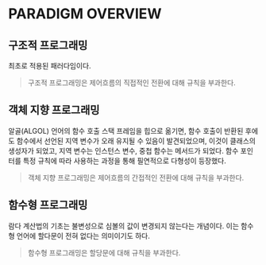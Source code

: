 # PARADIGM OVERVIEW

## 구조적 프로그래밍

최초로 적용된 패러다임이다.

> 구조적 프로그래밍은 제어흐름의 직접적인 전환에 대해 규칙을 부과한다.

## 객체 지향 프로그래밍

알골(ALGOL) 언어의 함수 호출 스택 프레임을 힙으로 옮기면, 함수 호출이 반환된 후에도 함수에서 선언된 지역 변수가 오래 유지될 수 있음이 발견되었으며, 이것이 클래스의 생성자가 되었고, 지역 변수는 인스턴스
변수, 중첩 함수는 메서드가 되었다. 함수 포인터를 특정 규칙에 따라 사용하는 과정을 통해 필연적으로 다형성이 등장했다.

> 객체 지향 프로그래밍은 제어흐름의 간접적인 전환에 대해 규칙을 부과한다.
>

## 함수형 프로그래밍

람다 계산법의 기초는 불변성으로 심볼의 값이 변경되지 않는다는 개념이다. 이는 함수형 언어에 할다문이 전혀 없다는 의미이기도 하다.

> 함수형 프로그래밍은 할당문에 대해 규칙을 부과한다.